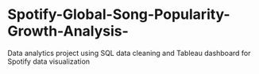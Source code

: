 # Spotify-Global-Song-Popularity-Growth-Analysis-
Data analytics project using SQL data cleaning and Tableau dashboard for Spotify data visualization 
